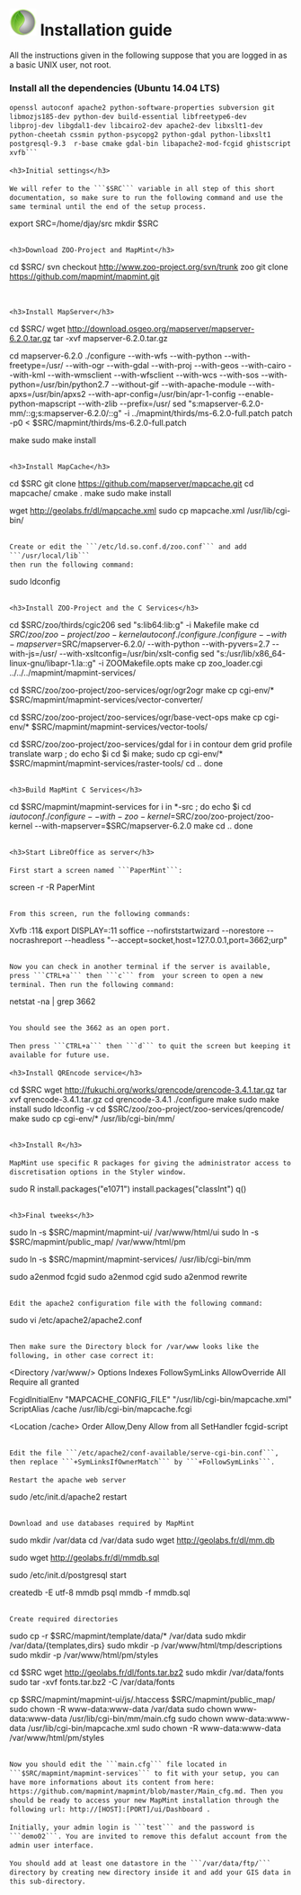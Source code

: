 # ![logo](mapmint-ui/img/mapmint-logo-small.png "MapMint") Installation guide

All the instructions given in the following suppose that you are logged in
as a basic UNIX user, not root.

<h3>Install all the dependencies (Ubuntu 14.04 LTS)</h3>

```sudo apt-get install flex bison libfcgi-dev libxml2 libxml2-dev curl
openssl autoconf apache2 python-software-properties subversion git
libmozjs185-dev python-dev build-essential libfreetype6-dev
libproj-dev libgdal1-dev libcairo2-dev apache2-dev libxslt1-dev
python-cheetah cssmin python-psycopg2 python-gdal python-libxslt1
postgresql-9.3  r-base cmake gdal-bin libapache2-mod-fcgid ghistscript
xvfb```

<h3>Initial settings</h3>

We will refer to the ```$SRC``` variable in all step of this short documentation, so make sure to run the following command and use the same terminal until the end of the setup process.

```
export SRC=/home/djay/src
mkdir $SRC
```

<h3>Download ZOO-Project and MapMint</h3>

```
cd $SRC/
svn checkout http://www.zoo-project.org/svn/trunk zoo
git clone https://github.com/mapmint/mapmint.git
```


<h3>Install MapServer</h3>

```
cd $SRC/
wget http://download.osgeo.org/mapserver/mapserver-6.2.0.tar.gz
tar -xvf mapserver-6.2.0.tar.gz

cd mapserver-6.2.0
./configure --with-wfs --with-python --with-freetype=/usr/ --with-ogr --with-gdal --with-proj --with-geos --with-cairo --with-kml --with-wmsclient --with-wfsclient --with-wcs --with-sos --with-python=/usr/bin/python2.7 --without-gif --with-apache-module --with-apxs=/usr/bin/apxs2 --with-apr-config=/usr/bin/apr-1-config --enable-python-mapscript --with-zlib --prefix=/usr/
sed "s:mapserver-6.2.0-mm/::g;s:mapserver-6.2.0/::g" -i ../mapmint/thirds/ms-6.2.0-full.patch
patch -p0 < $SRC/mapmint/thirds/ms-6.2.0-full.patch 

make
sudo make install
```

<h3>Install MapCache</h3>

```
cd $SRC
git clone https://github.com/mapserver/mapcache.git
cd mapcache/
cmake .
make 
sudo make install

wget http://geolabs.fr/dl/mapcache.xml
sudo cp mapcache.xml /usr/lib/cgi-bin/
```

Create or edit the ```/etc/ld.so.conf.d/zoo.conf``` and add ```/usr/local/lib```
then run the following command:

```
sudo ldconfig
```

<h3>Install ZOO-Project and the C Services</h3>

```
cd $SRC/zoo/thirds/cgic206
sed "s:lib64:lib:g" -i Makefile 
make
cd $SRC/zoo/zoo-project/zoo-kernel
autoconf
./configure ./configure --with-mapserver=$SRC/mapserver-6.2.0/ --with-python --with-pyvers=2.7 --with-js=/usr/ --with-xsltconfig=/usr/bin/xslt-config
sed "s:/usr/lib/x86_64-linux-gnu/libapr-1.la::g" -i ZOOMakefile.opts
make
cp zoo_loader.cgi ../../../mapmint/mapmint-services/

cd $SRC/zoo/zoo-project/zoo-services/ogr/ogr2ogr
make
cp cgi-env/* $SRC/mapmint/mapmint-services/vector-converter/

cd $SRC/zoo/zoo-project/zoo-services/ogr/base-vect-ops
make
cp cgi-env/* $SRC/mapmint/mapmint-services/vector-tools/

cd $SRC/zoo/zoo-project/zoo-services/gdal
for i in contour dem grid profile translate warp ; do
echo $i
cd $i
make; sudo cp cgi-env/* $SRC/mapmint/mapmint-services/raster-tools/
cd ..
done
```

<h3>Build MapMint C Services</h3>

```
cd $SRC/mapmint/mapmint-services
for i in *-src ; do
echo $i
cd $i
autoconf
./configure --with-zoo-kernel=$SRC/zoo/zoo-project/zoo-kernel --with-mapserver=$SRC/mapserver-6.2.0
make
cd ..
done
```

<h3>Start LibreOffice as server</h3>

First start a screen named ```PaperMint```:

```
screen -r -R PaperMint
```

From this screen, run the following commands:

```
Xvfb :11&
export DISPLAY=:11
soffice --nofirststartwizard --norestore --nocrashreport --headless "--accept=socket,host=127.0.0.1,port=3662;urp"
```

Now you can check in another terminal if the server is available,
press ```CTRL+a``` then ```c``` from  your screen to open a new
terminal. Then run the following command:

```
netstat -na | grep 3662
```

You should see the 3662 as an open port.

Then press ```CTRL+a``` then ```d``` to quit the screen but keeping it
available for future use.

<h3>Install QREncode service</h3>

```
cd $SRC
wget http://fukuchi.org/works/qrencode/qrencode-3.4.1.tar.gz
tar xvf qrencode-3.4.1.tar.gz
cd qrencode-3.4.1
./configure
make 
sudo make install
sudo ldconfig -v
cd $SRC/zoo/zoo-project/zoo-services/qrencode/
make
sudo cp cgi-env/* /usr/lib/cgi-bin/mm/
```

<h3>Install R</h3>

MapMint use specific R packages for giving the administrator access to discretisation options in the Styler window.

```
sudo R
install.packages("e1071")
install.packages("classInt")
q()
```

<h3>Final tweeks</h3>

```
sudo ln -s $SRC/mapmint/mapmint-ui/ /var/www/html/ui
sudo ln -s $SRC/mapmint/public_map/ /var/www/html/pm

sudo ln -s $SRC/mapmint/mapmint-services/ /usr/lib/cgi-bin/mm

sudo a2enmod fcgid
sudo a2enmod cgid
sudo a2enmod rewrite
```

Edit the apache2 configuration file with the following command:
```
sudo vi /etc/apache2/apache2.conf 
```

Then make sure the Directory block for /var/www looks like the following, in other case correct it:

```
<Directory /var/www/>
        Options Indexes FollowSymLinks
        AllowOverride All
        Require all granted
</Directory>

FcgidInitialEnv "MAPCACHE_CONFIG_FILE" "/usr/lib/cgi-bin/mapcache.xml"
ScriptAlias /cache      /usr/lib/cgi-bin/mapcache.fcgi

<Location /cache>
        Order Allow,Deny
        Allow from all
        SetHandler fcgid-script
</Location>

```

Edit the file ```/etc/apache2/conf-available/serve-cgi-bin.conf```,
then replace ```+SymLinksIfOwnerMatch``` by ```+FollowSymLinks```.

Restart the apache web server

```
sudo /etc/init.d/apache2 restart
```

Download and use databases required by MapMint
```
sudo mkdir /var/data
cd /var/data
sudo wget http://geolabs.fr/dl/mm.db

sudo wget http://geolabs.fr/dl/mmdb.sql

sudo /etc/init.d/postgresql start

createdb -E utf-8 mmdb
psql mmdb -f mmdb.sql
```

Create required directories

```
sudo cp -r $SRC/mapmint/template/data/* /var/data
sudo mkdir /var/data/{templates,dirs}
sudo mkdir -p /var/www/html/tmp/descriptions
sudo mkdir -p /var/www/html/pm/styles

cd $SRC
wget http://geolabs.fr/dl/fonts.tar.bz2
sudo mkdir /var/data/fonts
sudo tar -xvf fonts.tar.bz2 -C /var/data/fonts

cp $SRC/mapmint/mapmint-ui/js/.htaccess $SRC/mapmint/public_map/
sudo chown -R www-data:www-data /var/data
sudo chown www-data:www-data /usr/lib/cgi-bin/mm/main.cfg
sudo chown www-data:www-data /usr/lib/cgi-bin/mapcache.xml
sudo chown -R www-data:www-data /var/www/html/pm/styles

```

Now you should edit the ```main.cfg``` file located in
```$SRC/mapmint/mapmint-services``` to fit with your setup, you can
have more informations about its content from here: https://github.com/mapmint/mapmint/blob/master/Main_cfg.md. Then you should be ready to access your new MapMint installation through the following url: http://[HOST]:[PORT]/ui/Dashboard .

Initially, your admin login is ```test``` and the password is ```demo02```. You are invited to remove this defalut account from the admin user interface.

You should add at least one datastore in the ```/var/data/ftp/``` directory by creating new directory inside it and add your GIS data in this sub-directory.
